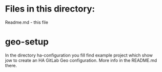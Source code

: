 # Files in this directory:
Readme.md - this file 

# geo-setup

In the directory ha-configuration you fill find example project which show jow to create an HA GitLab Geo configuration. More info in the README.md there.
